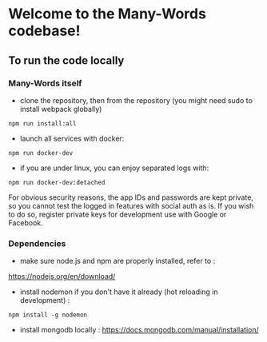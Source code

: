 # Welcome to the Many-Words codebase!

## To run the code locally

### Many-Words itself

- clone the repository, then from the repository (you might need sudo to install webpack globally)

`npm run install:all`

- launch all services with docker:

`npm run docker-dev`

- if you are under linux, you can enjoy separated logs with:

`npm run docker-dev:detached`

For obvious security reasons, the app IDs and passwords are kept private, so you cannot test the logged in features with social auth as is. If you wish to do so, register private keys for development use with Google or Facebook.

### Dependencies

- make sure node.js and npm are properly installed, refer to :

https://nodejs.org/en/download/

- install nodemon if you don't have it already (hot reloading in development) :

`npm install -g nodemon`

- install mongodb locally :
  https://docs.mongodb.com/manual/installation/

